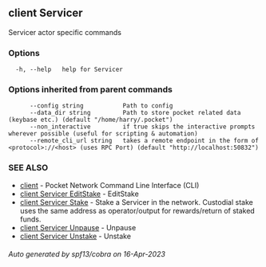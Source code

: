## client Servicer

Servicer actor specific commands

### Options

```
  -h, --help   help for Servicer
```

### Options inherited from parent commands

```
      --config string           Path to config
      --data_dir string         Path to store pocket related data (keybase etc.) (default "/home/harry/.pocket")
      --non_interactive         if true skips the interactive prompts wherever possible (useful for scripting & automation)
      --remote_cli_url string   takes a remote endpoint in the form of <protocol>://<host> (uses RPC Port) (default "http://localhost:50832")
```

### SEE ALSO

* [client](client.md)	 - Pocket Network Command Line Interface (CLI)
* [client Servicer EditStake](client_Servicer_EditStake.md)	 - EditStake <fromAddr> <amount> <relayChainIDs> <serviceURI>
* [client Servicer Stake](client_Servicer_Stake.md)	 - Stake a Servicer in the network. Custodial stake uses the same address as operator/output for rewards/return of staked funds.
* [client Servicer Unpause](client_Servicer_Unpause.md)	 - Unpause <fromAddr>
* [client Servicer Unstake](client_Servicer_Unstake.md)	 - Unstake <fromAddr>

###### Auto generated by spf13/cobra on 16-Apr-2023

